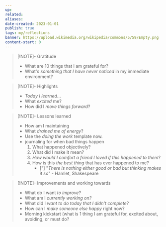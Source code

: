 ```yaml
---
up: 
related: 
aliases: 
date-created: 2023-01-01
publish: true
tags: my/reflections
banner: https://upload.wikimedia.org/wikipedia/commons/5/59/Empty.png
content-start: 0
---
```

> [!NOTE]- Gratitude
> - What are 10 things that I am grateful for? 
> - What's *something that I have never noticed* in my immediate environment?

> [!NOTE]- Highlights
> - *Today I learned*...
> - What *excited* me? 
> - How did I *move things forward*? 

> [!NOTE]- Lessons learned 
> - How am I maintaining
> - What *drained me of energy*?
> - Use the *doing the work* template now.
> - journaling for when bad things happen 
>     1. What happened objectively?
>     2. What did I make it mean?
>     3. *How would I comfort a friend I loved if this happened to them*?
>     4. How is this *the best thing* that has ever happened to me?
>         - ["] "*There is nothing either good or bad but thinking makes it so*" - Hamlet, Shakespeare  

> [!NOTE]- Improvements and working towards
> - What do I want *to improve*?
> - What am I *currently working on?*
> - What did I *want to do today that I didn't complete*? 
> - How can I *make someone else happy* right now?
> - Morning kickstart (what is 1 thing I am grateful for, excited about, avoiding, or must do?
